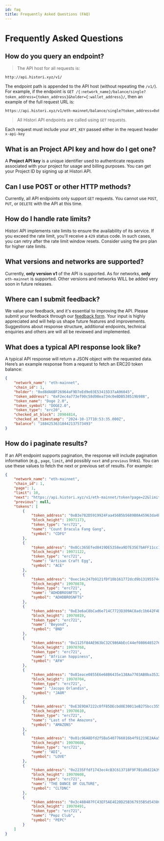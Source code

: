 ```yaml
---
id: faq
title: Frequently Asked Questions (FAQ)
---
```


# Frequently Asked Questions

## How do you query an endpoint?

> The API host for all requests is:
```
http://api.histori.xyz/v1/
```

The endpoint path is appended to the API host (without repeating the `/v1/`). For example, if the endpoint is `GET /{:network_name}/balance/single?token_address={token_address}&holder={:wallet_address}/`, then an example of the full request URL is:

```bash
https://api.histori.xyz/v1/eth-mainnet/balance/single?token_address=0xF2ec4a773ef90c58d98ea734c0eBDB538519b988&holder=vitalik.eth
```

> All Histori API endpoints are called using `GET` requests.

Each request must include your `API_KEY` passed either in the request header `x-api-key`


## What is an Project API key and how do I get one?
A **Project API key** is a unique identifier used to authenticate requests associated with your project for usage and billing purposes. You can get your Project ID by signing up at Histori API.

## Can I use POST or other HTTP methods?
Currently, all API endpoints only support `GET` requests. You cannot use `POST`, `PUT`, or `DELETE` with the API at this time.

## How do I handle rate limits?
Histori API implements rate limits to ensure the availability of its service. If you exceed the rate limit, you'll receive a `429` status code. In such cases, you can retry after the rate limit window resets. Consider using the pro plan for higher rate limits.

## What versions and networks are supported?
Currently, **only version v1** of the API is supported. As for networks, **only** `eth-mainnet` is supported. Other versions and networks WILL be added very soon in future releases.

## Where can I submit feedback?
We value your feedback, and it's essential to improving the API. Please submit your feedback through our [feedback form](https://forms.gle/W26WVARe3x7R6nmm8). Your input is highly appreciated and will help us shape future features and improvements. Suggestions about response structure, additional endpoints, technical enquiries and others are will all be reviewed and implemented.

## What does a typical API response look like?
A typical API response will return a JSON object with the requested data. Here’s an example response from a request to fetch an ERC20 token balance:
```json
{
    "network_name": "eth-mainnet",
    "chain_id": 1,
    "holder": "0xd8dA6BF26964aF9D7eEd9e03E53415D37aA96045",
    "token_address": "0xF2ec4a773ef90c58d98ea734c0eBDB538519b988",
    "token_name": "Doge 2.0",
    "token_symbol": "DOGE2.0",
    "token_type": "erc20",
    "checked_at_block": 20984814,
    "checked_at_timestamp": "2024-10-17T10:53:35.000Z",
    "balance": "18842536318442137573493"
}
```

## How do i paginate results?
If an API endpoint supports pagination, the response will include pagination information (e.g., `page`, `limit`, and possibly `next` and `previous` links). You can use these values to fetch the next or previous set of results. For example:
```json
{
    "network_name": "eth-mainnet",
    "chain_id": 1,
    "page": 1,
    "limit": 10,
    "next": "https://api.histori.xyz/v1/eth-mainnet/token?page=22&limit=10",
    "previous": null,
    "tokens": [
        {
            "token_address": "0xB3e782D5919924Faa456B5b5689B0A45963da4b7",
            "block_height": 19971173,
            "token_type": "erc721",
            "name": "Count Dracula Fang Gang",
            "symbol": "CDFG"
        },
        {
            "token_address": "0x8Cc365Efed8419DE5358ea9D7E35E7bAFF11cc1A",
            "block_height": 19971122,
            "token_type": "erc721",
            "name": "Artisan Craft Egg",
            "symbol": "ACE"
        },
        {
            "token_address": "0xec14c247b9121fDf10b161772dcd9b13195574c4",
            "block_height": 19970878,
            "token_type": "erc721",
            "name": "ADHDBROSNFTS",
            "symbol": "ADHDBROSNFTS"
        },
        {
            "token_address": "0xE3e6aC8bCad6e714C7723D309AC8adc1b642F4D0",
            "block_height": 19970819,
            "token_type": "erc721",
            "name": "Beyond",
            "symbol": "BND"
        },
        {
            "token_address": "0x1125f84AE963bC32C986AbEcC44ef08064852761",
            "block_height": 19970768,
            "token_type": "erc721",
            "name": "African happiness",
            "symbol": "AFH"
        },
        {
            "token_address": "0x81eace0855E6e68B6435e138Aa7703AB0ba35326",
            "block_height": 19970704,
            "token_type": "erc721",
            "name": "Jacopo Orlandin",
            "symbol": "JAOR"
        },
        {
            "token_address": "0xE3E9DA7222c0fF85DEcbd8E30011eB275bcc3553",
            "block_height": 19970610,
            "token_type": "erc721",
            "name": "Last of the Amazons",
            "symbol": "AMAZONS"
        },
        {
            "token_address": "0x01c96A8Dfd2f5Ba5407766016b4f91219E2AAa54",
            "block_height": 19970608,
            "token_type": "erc721",
            "name": "ADI",
            "symbol": "LOVE"
        },
        {
            "token_address": "0x2235Ffdf1743ec4cB3C613718F9F7B1d8d22A39d",
            "block_height": 19970608,
            "token_type": "erc721",
            "name": "THE DANCE OF CULTURE",
            "symbol": "CLTDNC"
        },
        {
            "token_address": "0x3c488487FC43EF5AE4E20D25B367935B5d5438C7",
            "block_height": 19970491,
            "token_type": "erc721",
            "name": "Pepz Club",
            "symbol": "PEPC"
        }
    ]
}
```